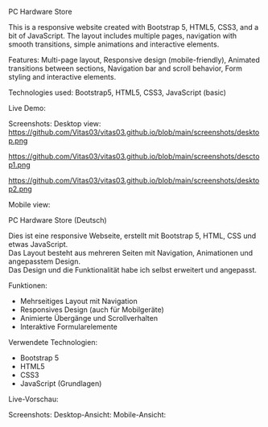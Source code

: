 PC Hardware Store 

This is a responsive website created with Bootstrap 5, HTML5, CSS3, and a bit of JavaScript.
The layout includes multiple pages, navigation with smooth transitions, simple animations and interactive elements.

Features:
Multi-page layout, Responsive design (mobile-friendly), Animated transitions between sections, Navigation bar and scroll behavior, Form styling and interactive elements.

Technologies used:
Bootstrap5, HTML5, CSS3, JavaScript (basic)

Live Demo:

Screenshots:
Desktop view:
https://github.com/Vitas03/vitas03.github.io/blob/main/screenshots/desktop.png 

https://github.com/Vitas03/vitas03.github.io/blob/main/screenshots/desctop1.png

https://github.com/Vitas03/vitas03.github.io/blob/main/screenshots/desktop2.png

Mobile view:

PC Hardware Store (Deutsch)

Dies ist eine responsive Webseite, erstellt mit Bootstrap 5, HTML, CSS und etwas JavaScript.  
Das Layout besteht aus mehreren Seiten mit Navigation, Animationen und angepasstem Design.  
Das Design und die Funktionalität habe ich selbst erweitert und angepasst.

Funktionen:
- Mehrseitiges Layout mit Navigation
- Responsives Design (auch für Mobilgeräte)
- Animierte Übergänge und Scrollverhalten
- Interaktive Formularelemente

Verwendete Technologien:
- Bootstrap 5
- HTML5
- CSS3
- JavaScript (Grundlagen)

Live-Vorschau:  

Screenshots:
Desktop-Ansicht:
Mobile-Ansicht:



